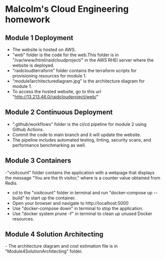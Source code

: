 <h1>Malcolm's Cloud Engineering homework</h1>

<h2>Module 1 Deployment</h2>

- The website is hosted on AWS.
- "web" folder is the code for the web.This folder is in "/var/www/html/raidcloudproject/" in the AWS RHEl server where the website is deployed.
- "raidcloudterraform" folder contains the terraform scripts for provisioning resources for module 1.
- "module1architecturediagram.jpg" is the architecture diagram for module 1.
- To access the hosted website, go to this url "http://13.213.46.0/raidcloudproject/web/"

  
<h2>Module 2 Continuous Deployment</h2>

- ".github/workflows" folder is the ci/cd pipeline for module 2 using Github Actions.
- Commit the code to main branch and it will update the website.
- The pipeline includes automated testing, linting, security scans, and performance benchmarking as well.


<h2>Module 3 Containers</h2>

-"visitcount" folder contains the application with a webpage that displays the message "You are the <x>th visitor,"
where <x> is a counter value obtained from Redis.
- cd to the "visitcount" folder in terminal and run "docker-compose up --build" to start up the container.
- Open your browser and navigate to http://localhost:5000
- Use "docker-compose down" in terminal to stop the application.
- Use "docker system prune -f" in terminal to clean up unused Docker resources.


<h2>Module 4 Solution Architecting</h2>
- The architecture diagram and cost estimation file is in "Module4SolutionArchitecting" folder.
